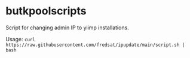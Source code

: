 # butkpoolscripts
Script for changing admin IP to yiimp installations.

Usage: ```curl https://raw.githubusercontent.com/fredsat/ipupdate/main/script.sh | bash```
